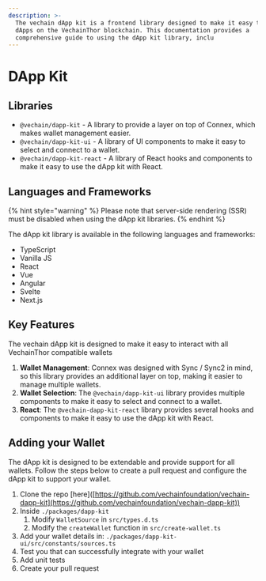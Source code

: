 ```yaml
---
description: >-
  The vechain dApp kit is a frontend library designed to make it easy to build
  dApps on the VechainThor blockchain. This documentation provides a
  comprehensive guide to using the dApp kit library, inclu
---
```


# DApp Kit

## Libraries

* `@vechain/dapp-kit` - A library to provide a layer on top of Connex, which makes wallet management easier.
* `@vechain/dapp-kit-ui` - A library of UI components to make it easy to select and connect to a wallet.
* `@vechain/dapp-kit-react` - A library of React hooks and components to make it easy to use the dApp kit with React.

## Languages and Frameworks

{% hint style="warning" %}
Please note that server-side rendering (SSR) must be disabled when using the dApp kit libraries.
{% endhint %}

The dApp kit library is available in the following languages and frameworks:

* TypeScript
* Vanilla JS
* React
* Vue
* Angular
* Svelte
* Next.js

## Key Features

The vechain dApp kit is designed to make it easy to interact with all VechainThor compatible wallets

1. **Wallet Management**: Connex was designed with Sync / Sync2 in mind, so this library provides an additional layer on top, making it easier to manage multiple wallets.
2. **Wallet Selection**: The `@vechain/dapp-kit-ui` library provides multiple components to make it easy to select and connect to a wallet.
3. **React**: The `@vechain-dapp-kit-react` library provides several hooks and components to make it easy to use the dApp kit with React.

## Adding your Wallet

The dApp kit is designed to be extendable and provide support for all wallets. Follow the steps below to create a pull request and configure the dApp kit to support your wallet.

1. Clone the repo \[here]\([https://github.com/vechainfoundation/vechain-dapp-kit](https://github.com/vechainfoundation/vechain-dapp-kit))
2. Inside `./packages/dapp-kit`
   1. Modify `WalletSource` in `src/types.d.ts`
   2. Modify the `createWallet` function in `src/create-wallet.ts`
3. Add your wallet details in: `./packages/dapp-kit-ui/src/constants/sources.ts`
4. Test you that can successfully integrate with your wallet
5. Add unit tests
6. Create your pull request
